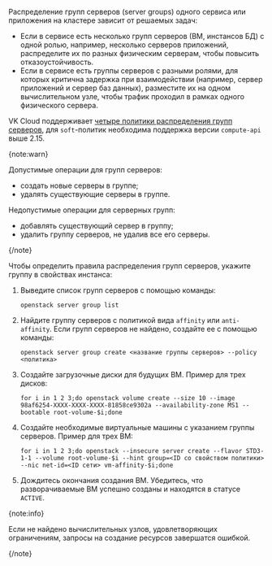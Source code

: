 Распределение групп серверов (server groups) одного сервиса или приложения на кластере зависит от решаемых задач:

- Если в сервисе есть несколько групп серверов (ВМ, инстансов БД) с одной ролью, например, несколько серверов приложений, распределите их по разных физическим серверам, чтобы повысить отказоустойчивость.
- Если в сервисе есть группы серверов с разными ролями, для которых критична задержка при взаимодействии (например, сервер приложений и сервер баз данных), разместите их на одном вычислительном узле, чтобы трафик проходил в рамках одного физического сервера.

VK Cloud поддерживает [четыре политики распределения групп серверов](../../concepts/server-group), для `soft`-политик необходима поддержка версии `compute-api` выше 2.15.

{note:warn}

Допустимые операции для групп серверов:

- создать новые серверы в группе;
- удалять существующие серверы в группе.

Недопустимые операции для серверных групп:

- добавлять существующий сервер в группу;
- удалить группу серверов, не удалив все его серверы.

{/note}

Чтобы определить правила распределения групп серверов, укажите группу в свойствах инстанса:

1. Выведите список групп серверов с помощью команды:

    ```console
    openstack server group list
    ```

1. Найдите группу серверов с политикой вида `affinity` или `anti-affinity`. Если групп серверов не найдено, создайте ее с помощью команды:

    ```console
    ​openstack server group create <название группы серверов> --policy <политика>
    ```

1. Создайте загрузочные диски для будущих ВМ. Пример для трех дисков:

   ```console
   for i in 1 2 3;do openstack volume create --size 10 --image 98af6254-XXXX-XXXX-XXXX-81858ce9302a --availability-zone MS1 --bootable root-volume-$i;done
   ```

1. Создайте необходимые виртуальные машины с указанием группы серверов. Пример для трех ВМ:

    ```console
    for i in 1 2 3;do openstack --insecure server create --flavor STD3-1-1 --volume root-volume-$i --hint group=<ID со свойством политики> --nic net-id=<ID сети> vm-affinity-$i;done
    ```

1. Дождитесь окончания создания ВМ. Убедитесь, что разворачиваемые ВМ успешно созданы и находятся в статусе `ACTIVE`.

{note:info}

Если не найдено вычислительных узлов, удовлетворяющих ограничениям, запросы на создание ресурсов завершатся ошибкой.

{/note}
